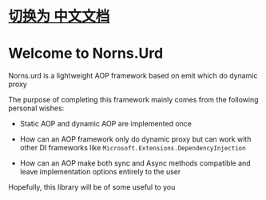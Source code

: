 # [切换为 中文文档](https://fs7744.github.io/Norns.Urd/zh-cn/index.html)

# Welcome to Norns.Urd

Norns.urd is a lightweight AOP framework based on emit which do dynamic proxy

The purpose of completing this framework mainly comes from the following personal wishes:

- Static AOP and dynamic AOP are implemented once

- How can an AOP framework only do dynamic proxy but can work with other DI frameworks like `Microsoft.Extensions.DependencyInjection`

- How can an AOP make both sync and Async methods compatible and leave implementation options entirely to the user

Hopefully, this library will be of some useful to you

